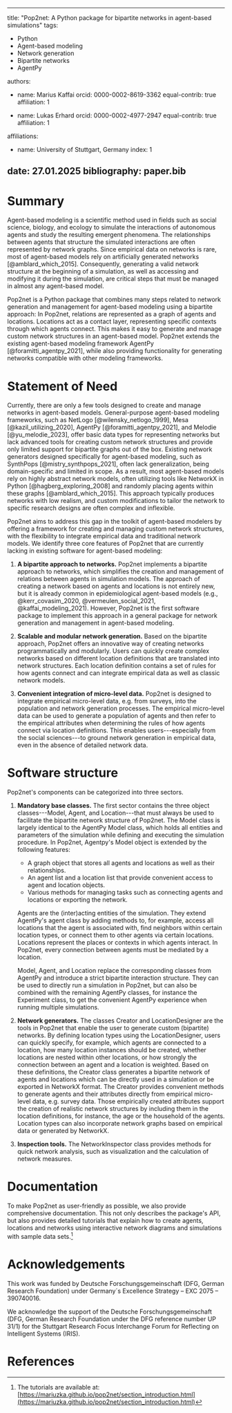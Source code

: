 
---
title: "Pop2net: A Python package for bipartite networks in agent-based simulations"
tags:
  - Python
  - Agent-based modeling
  - Network generation
  - Bipartite networks
  - AgentPy

authors:
  - name: Marius Kaffai
    orcid: 0000-0002-8619-3362
    equal-contrib: true
    affiliation: 1

  - name: Lukas Erhard
    orcid: 0000-0002-4977-2947
    equal-contrib: true
    affiliation: 1
  
affiliations:
 - name: University of Stuttgart, Germany
   index: 1

date: 27.01.2025
bibliography: paper.bib
---


# Summary

Agent-based modeling is a scientific method used in fields such as social science, biology, and ecology to simulate the interactions of autonomous agents and study the resulting emergent phenomena.
The relationships between agents that structure the simulated interactions are often represented by network graphs.
Since empirical data on networks is rare, most of agent-based models rely on artificially generated networks [@amblard_which_2015].
Consequently, generating a valid network structure at the beginning of a simulation, as well as accessing and modifying it during the simulation, are critical steps that must be managed in almost any agent-based model.

Pop2net is a Python package that combines many steps related to network generation and management for agent-based modeling using a bipartite approach:
In Pop2net, relations are represented as a graph of agents and locations.
Locations act as a contact layer, representing specific contexts through which agents connect.
This makes it easy to generate and manage custom network structures in an agent-based model.
Pop2net extends the existing agent-based modeling framework AgentPy [@foramitti_agentpy_2021], while also providing functionality for generating networks compatible with other modeling frameworks.


# Statement of Need

Currently, there are only a few tools designed to create and manage networks in agent-based models.
General-purpose agent-based modeling frameworks, such as NetLogo [@wilensky_netlogo_1999], Mesa [@kazil_utilizing_2020], AgentPy [@foramitti_agentpy_2021], and Melodie [@yu_melodie_2023], offer basic data types for representing networks but lack advanced tools for creating custom network structures and provide only limited support for bipartite graphs out of the box.
Existing network generators designed specifically for agent-based modeling, such as SynthPops [@mistry_synthpops_2021], often lack generalization, being domain-specific and limited in scope.
As a result, most agent-based models rely on highly abstract network models, often utilizing tools like NetworkX in Python [@hagberg_exploring_2008] and randomly placing agents within these graphs [@amblard_which_2015].
This approach typically produces networks with low realism, and custom modifications to tailor the network to specific research designs are often complex and inflexible.

Pop2net aims to address this gap in the toolkit of agent-based modelers by offering a framework for creating and managing custom network structures, with the flexibility to integrate empirical data and traditional network models.
We identify three core features of Pop2net that are currently lacking in existing software for agent-based modeling:

1. **A bipartite approach to networks.**
    Pop2net implements a bipartite approach to networks, which simplifies the creation and management of relations between agents in simulation models.
    The approach of creating a network based on agents and locations is not entirely new, but it is already common in epidemiological agent-based models (e.g., @kerr_covasim_2020, @vermeulen_social_2021, @kaffai_modeling_2021).
    However, Pop2net is the first software package to implement this approach in a general package for network generation and management in agent-based modeling.

2. **Scalable and modular network generation.**
    Based on the bipartite approach, Pop2net offers an innovative way of creating networks programmatically and modularly.
    Users can quickly create complex networks based on different location definitions that are translated into network structures.
    Each location definition contains a set of rules for how agents connect and can integrate empirical data as well as classic network models.

3. **Convenient integration of micro-level data.**
    Pop2net is designed to integrate empirical micro-level data, e.g. from surveys, into the population and network generation processes.
    The empirical micro-level data can be used to generate a population of agents and then refer to the empirical attributes when determining the rules of how agents connect via location definitions.
    This enables users---especially from the social sciences---to ground network generation in empirical data, even in the absence of detailed network data.


# Software structure

Pop2net's components can be categorized into three sectors.

1. **Mandatory base classes.**
    The first sector contains the three object classes---Model, Agent, and Location---that must always be used to facilitate the bipartite network structure of Pop2net.
    The Model class is largely identical to the AgentPy Model class, which holds all entities and parameters of the simulation while defining and executing the simulation procedure.
    In Pop2net, Agentpy's Model object is extended by the following features:

    * A graph object that stores all agents and locations as well as their relationships.
    * An agent list and a location list that provide convenient access to agent and location objects.
    * Various methods for managing tasks such as connecting agents and locations or exporting the network.

    Agents are the (inter)acting entities of the simulation.
    They extend AgentPy's agent class by adding methods to, for example, access all locations that the agent is associated with, find neighbors within certain location types, or connect them to other agents via certain locations.
    Locations represent the places or contexts in which agents interact.
    In Pop2net, every connection between agents must be mediated by a location.

    Model, Agent, and Location replace the corresponding classes from AgentPy and introduce a strict bipartite interaction structure.
    They can be used to directly run a simulation in Pop2net, but can also be combined with the remaining AgentPy classes, for instance the Experiment class, to get the convenient AgentPy experience when running multiple simulations.

2. **Network generators.**
    The classes Creator and LocationDesigner are the tools in Pop2net that enable the user to generate custom (bipartite) networks.
    By defining location types using the LocationDesigner, users can quickly specify, for example, which agents are connected to a location, how many location instances should be created, whether locations are nested within other locations, or how strongly the connection between an agent and a location is weighted.
    Based on these definitions, the Creator class generates a bipartite network of agents and locations which can be directly used in a simulation or be exported in NetworkX format.
    The Creator provides convenient methods to generate agents and their attributes directly from empirical micro-level data, e.g. survey data.
    Those empirically created attributes support the creation of realistic network structures by including them in the location definitions, for instance, the age or the household of the agents.
    Location types can also incorporate network graphs based on empirical data or generated by NetworkX.

3. **Inspection tools.**
    The NetworkInspector class provides methods for quick network analysis, such as visualization and the calculation of network measures.

# Documentation

To make Pop2net as user-friendly as possible, we also provide comprehensive documentation.
This not only describes the package's API, but also provides detailed tutorials that explain how to create agents, locations and networks using interactive network diagrams and simulations with sample data sets.[^1]

[^1]: The tutorials are available at: [https://mariuzka.github.io/pop2net/section_introduction.html](https://mariuzka.github.io/pop2net/section_introduction.html)

# Acknowledgements

This work was funded by Deutsche Forschungsgemeinschaft (DFG, German Research Foundation) under Germany´s Excellence Strategy – EXC 2075 – 390740016. 

We acknowledge the support of the Deutsche Forschungsgemeinschaft (DFG, German Research Foundation under the DFG reference number UP 31/1) for the Stuttgart Research Focus Interchange Forum for Reflecting on Intelligent Systems (IRIS).


# References
